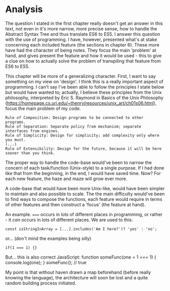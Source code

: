 # Analysis

The question I stated in the first chapter really doesn't get an answer in this text, not even in it's more narrow, more precise sense, how to handle the Abstract Syntax Tree and thus translate ES6 to ES5. I answer this question with the use of programming. I have, however, presented what's at stake concerning each included feature (the sections in chapter 6). These more have had the character of being notes. They focus the main 'problem' at hand, and gives present the feature and how it would be used - this to give a clue on how to actually solve the problem of transpiling that feature from ES6 to ES5.

This chapter will be more of a generalizing character. First, I want to say something on my view on 'design'. I think this is a really important aspect of programming. I can't say I've been able to follow the principles I state below but would have wanted to; actually, I believe these principles from the Unix philosophy, interpreted by Eric S. Raymond in Basics of the Unix Philosophy (https://homepage.cs.uri.edu/~thenry/resources/unix_art/ch01s06.html), focus the main problem of my code. 

```
Rule of Composition: Design programs to be connected to other programs.
Rule of Separation: Separate policy from mechanism; separate interfaces from engines.
Rule of Simplicity: Design for simplicity; add complexity only where you must.
(...)
Rule of Extensibility: Design for the future, because it will be here sooner than you think.
```
The proper way to handle the code-base would've been to narrow the concern of each task/function  (Unix-style) to a single purpose. If I had done like that from the beginning, in the end, I  would have saved time.  Now?  For each new feature, the haze and maze will grow ever more.

A code-base that would have been more Unix-like, would have been simpler to maintain and also possible to scale. The the main difficulty would've been to find ways to compose the functions, each feature would require in terms of other features and then construct a 'focus' (the feature at hand).

An example. `===`  occurs in lots of different places in programming, or rather - it _can_ occurs in lots of different places. We are used to this:

```
const isStringInArray = [...].includes('Am I here?')? 'yes' : 'no';
```

or... (don't mind the examples being silly)

```
if(1 === 1) {}
```

But... this is also correct JavaScript:
function someFunc(one = 1 === 1) {
console.log(one);
}
someFunc(); // true

My point is that without haven drawn a map beforehand (before really knowing the language), the architecture will soon be lost and a quite random building process initiated.




